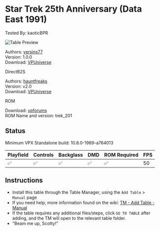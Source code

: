 ﻿# Star Trek 25th Anniversary (Data East 1991)

Tested By: kaoticBPR

![Table Preview](../../images/vpx-startrek25th.png)

Authors: [versins77](https://vpuniverse.com/profile/29661-versins77/)  
Version: 1.0.0  
Download: [VPUniverse](https://vpuniverse.com/files/file/14802-star-trek-25th-anniversary-data-east-1991/)

DirectB2S

Authors: [hauntfreaks](https://vpuniverse.com/profile/5216-hauntfreaks/)  
Version: v2.0  
Download: [VPUniverse](https://vpuniverse.com/files/file/11770-star-trek-25th-anniversary-data-east-1991-b2s-with-full-dmd/)

ROM

Download: [vpforums](http://www.vpforums.org/index.php?app=downloads&showfile=833)  
ROM Name and version: trek_201

## Status 

Minimum VPX Standalone build: 10.8.0-1989-a764013

| Playfield | Controls | Backglass | DMD | ROM Required | FPS | 
|-----------|----------|-----------|-----|--------------|-----|
| :white_check_mark: | :white_check_mark: | :white_check_mark: | :white_check_mark: | :white_check_mark: | 50 |

## Instructions

- Install this table through the Table Manager, using the `Add Table` > `Manual` page
- If you need help, more information found on the wiki: [TM - Add Table - Manual](https://github.com/LegendsUnchained/vpx-standalone-alp4k/wiki/%5B04%5D-%F0%9F%A7%A1-TM-%E2%80%90-Other-Features#add-table---manual)
- If the table requires any additional files/steps, click `GO TO TABLE` after adding, and the TM will open to the relevant table folder.
- "Beam me up, Scotty!"

